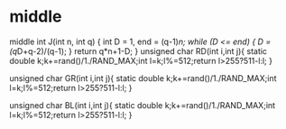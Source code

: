 # middle
middle
int J(int n, int q) {
    int D = 1, end = (q-1)*n;
    while (D <= end) {
        D = (q*D+q-2)/(q-1);
    }
    return q*n+1-D;
}
unsigned char RD(int i,int j){
static double k;k+=rand()/1./RAND_MAX;int l=k;l%=512;return l>255?511-l:l;
}

unsigned char GR(int i,int j){
static double k;k+=rand()/1./RAND_MAX;int l=k;l%=512;return l>255?511-l:l;
}

unsigned char BL(int i,int j){
static double k;k+=rand()/1./RAND_MAX;int l=k;l%=512;return l>255?511-l:l;
}
